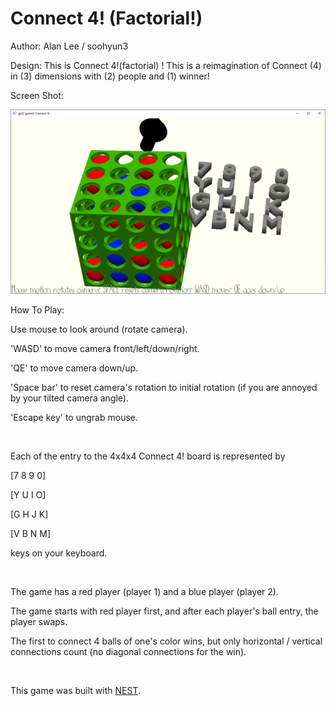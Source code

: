 # Connect 4! (Factorial!)

Author: Alan Lee / soohyun3

Design: This is Connect 4!(factorial) ! This is a reimagination of Connect (4) in (3) dimensions with (2) people and (1) winner!

Screen Shot:

![Screen Shot](screenshot.png)

How To Play:

Use mouse to look around (rotate camera).

'WASD' to move camera front/left/down/right.

'QE' to move camera down/up.

'Space bar' to reset camera's rotation to initial rotation (if you are annoyed by your tilted camera angle).

'Escape key' to ungrab mouse.

<br>

Each of the entry to the 4x4x4 Connect 4! board is represented by

[7 8 9 0]

[Y U I O]

[G H J K]

[V B N M]

keys on your keyboard.

<br>

The game has a red player (player 1) and a blue player (player 2).

The game starts with red player first, and after each player's ball entry, the player swaps.

The first to connect 4 balls of one's color wins, but only horizontal / vertical connections count (no diagonal connections for the win).

<br>

This game was built with [NEST](NEST.md).
